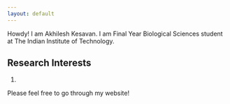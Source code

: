 ```yaml
---
layout: default
---
```



Howdy! I am Akhilesh Kesavan. I am Final Year Biological Sciences student at The Indian Institute of Technology.


## Research Interests

1.

Please feel free to go through my website!
